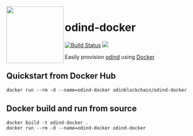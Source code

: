 <img align="left" width="150" height="150" src="https://odinblockchain.org/wp-content/uploads/2018/07/800px-black-circle-logo-with-text.png">

# odind-docker

[![Build Status](https://travis-ci.org/chrishasl/odind-docker.svg?branch=master)](https://travis-ci.org/chrishasl/odind-docker)
[![](https://images.microbadger.com/badges/image/odinblockchain/odind-docker.svg)](https://microbadger.com/images/odinblockchain/odind-docker)

Easily provision [odind](https://odinblockchain.org/) using [Docker](https://www.docker.com/)


## Quickstart from Docker Hub
```
docker run --rm -d --name=odind-docker odinblockchain/odind-docker
```

## Docker build and run from source
```
docker build -t odind-docker .
docker run --rm -d --name=odind-docker odind-docker
```
